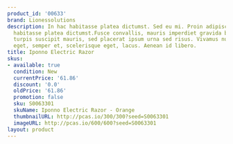 ```yaml
---
product_id: '00633'
brand: Lionessolutions
description: In hac habitasse platea dictumst. Sed eu mi. Proin adipiscing. In hac
  habitasse platea dictumst.Fusce convallis, mauris imperdiet gravida bibendum, nisl
  turpis suscipit mauris, sed placerat ipsum urna sed risus. Vivamus nulla elit, vestibulum
  eget, semper et, scelerisque eget, lacus. Aenean id libero.
title: Iponno Electric Razor
skus:
- available: true
  condition: New
  currentPrice: '61.86'
  discount: '0.0'
  oldPrice: '61.86'
  promotion: false
  sku: S0063301
  skuName: Iponno Electric Razor - Orange
  thumbnailURL: http://pcas.io/300/300?seed=S0063301
  imageURL: http://pcas.io/600/600?seed=S0063301
layout: product
---
```

